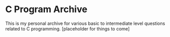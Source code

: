 # C Program Archive
This is my personal archive for various basic to intermediate level questions related to C programming.
[placeholder for things to come]